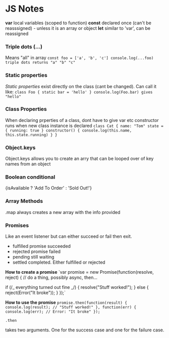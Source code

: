 # JS Notes

**var** local variables (scoped to function)
**const** declared once (can't be reasssigned) - unless it is an array or object
**let** similar to 'var', can be reassigned

### Triple dots (...)

Means "all" in array
`const foo = ['a', 'b', 'c'] console.log(...foo) triple dots returns "a" "b" "c"`

### Static properties

_Static properties_ exist directly on the class (cant be changed). Can call it like:
`class Foo { static bar = 'hello' } console.log(Foo.bar) gives "hello"`

### Class Properties

When declaring prperties of a class, dont have to give var etc
constructor runs when new class instance is declared
`class Cat { name: "Tom" state = { running: true } constructor() { console.log(this.name, this.state.running) } }`

### Object.keys

Object.keys allows you to create an arry that can be looped over of key names from an object

### Boolean conditional

{isAvailable ? 'Add To Order' : 'Sold Out!'}

### Array Methods

.map always creates a new array with the info provided

### Promises

Like an event listener but can either succeed or fail then exit.

- fulfilled promise succeeded
- rejected promise failed
- pending still waiting
- settled completed. Either fulfilled or rejected

**How to create a promise**
`var promise = new Promise(function(resolve, reject) {
// do a thing, possibly async, then…

if (/_ everything turned out fine _/) {
resolve("Stuff worked!");
}
else {
reject(Error("It broke"));
}
});`

**How to use the promise**
`promise.then(function(result) { console.log(result); // "Stuff worked!" }, function(err) { console.log(err); // Error: "It broke" });`

`.then`

takes two arguments. One for the success case and one for the failure case.
